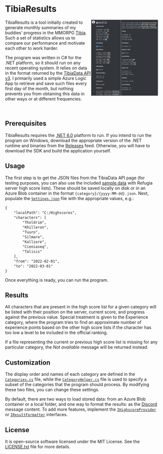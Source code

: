 # TibiaResults 

<img src="Documentation/Screenshot.png" align="right" width="220" height="250" />

TibiaResults is a tool initially created to generate monthly summaries of my buddies' progress in the MMORPG [Tibia](https://www.tibia.com). Such a set of statistics allows us to compare our performance and motivate each other to work harder.

The program was written in C# for the .NET platform, so it should run on any recent operating system. It relies on data in the format returned by the [TibiaData API v3](https://tibiadata.com). I primarily used a simple Azure Logic App to retrieve and save such files every first day of the month, but nothing prevents you from obtaining this data in other ways or at different frequencies.

<br clear="right" />

## Prerequisites

TibiaResults requires the [.NET 6.0](https://dotnet.microsoft.com/en-us/download/dotnet/6.0) platform to run. If you intend to run the program on Windows, download the appropriate version of the .NET runtime and binaries from the [Releases](https://github.com/Tholdrim/TibiaResults/releases) feed. Otherwise, you will have to download the SDK and build the application yourself.

## Usage

The first step is to get the JSON files from the TibiaData API page (for testing purposes, you can also use the included [sample data](Sample%20data) with Refugia server high score lists). These should be saved locally on disk or in an Azure Blob container in the format `{category}/{yyyy-MM-dd}.json`. Next, populate the [`Settings.json`](Source/TibiaResults/Settings.json) file with the appropriate values, e.g.:

```
{
    "localPath": "C:/Highscores",
    "characters": [
        "Tholdrim",
        "Khilleron",
        "Tuuro",
        "Silmare",
        "Kalliore",
        "Cieniaseq",
        "Talisis"
    ],
    "from": "2022-02-01",
    "to": "2022-03-01"
}
```

Once everything is ready, you can run the program.

## Results

All characters that are present in the high score list for a given category will be listed with their position on the server, current score, and progress against the previous value. Special treatment is given to the Experience category, where the program tries to find an approximate number of experience points based on the other high score lists if the character has too low a level to be included in the official ranking.

If a file representing the current or previous high score list is missing for any particular category, the *Not available* message will be returned instead.

## Customization

The display order and names of each category are defined in the [`Categories.cs`](Source/TibiaResults/Consts/Categories.cs) file, while the [`CategoryHelper.cs`](Source/TibiaResults/Helpers/CategoryHelper.cs) file is used to specify a subset of the categories that the program should process. By modifying these two files, you can change these settings.

By default, there are two ways to load stored data: from an Azure Blob container or a local folder, and one way to format the results: as the [Discord](https://discord.com) message content. To add more features, implement the [`IHighscoreProvider`](Source/TibiaResults/Interfaces/IHighscoreProvider.cs) or [`IResultFormatter`](Source/TibiaResults/Interfaces/IResultFormatter.cs) interfaces.

## License

It is open-source software licensed under the MIT License. See the [LICENSE.txt](LICENSE.txt) file for more details.
